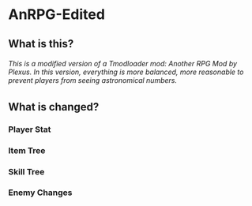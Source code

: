 # AnRPG-Edited
## What is this?
###### This is a modified version of a Tmodloader mod: Another RPG Mod by Plexus. In this version, everything is more balanced, more reasonable to prevent players from seeing astronomical numbers.
## What is changed?
### Player Stat
### Item Tree
### Skill Tree
### Enemy Changes
